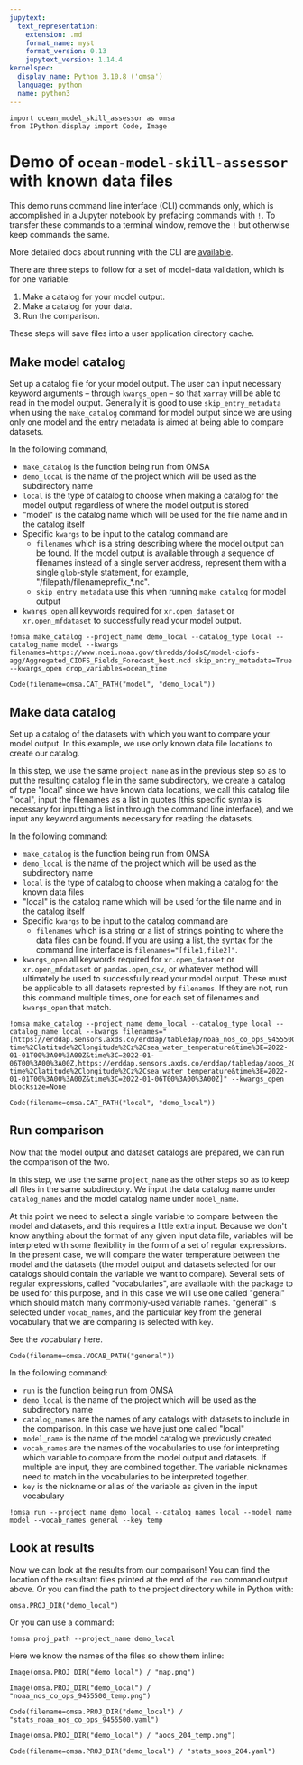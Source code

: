 ```yaml
---
jupytext:
  text_representation:
    extension: .md
    format_name: myst
    format_version: 0.13
    jupytext_version: 1.14.4
kernelspec:
  display_name: Python 3.10.8 ('omsa')
  language: python
  name: python3
---
```


```{code-cell} ipython3
import ocean_model_skill_assessor as omsa
from IPython.display import Code, Image
```

# Demo of `ocean-model-skill-assessor` with known data files

This demo runs command line interface (CLI) commands only, which is accomplished in a Jupyter notebook by prefacing commands with `!`. To transfer these commands to a terminal window, remove the `!` but otherwise keep commands the same.

More detailed docs about running with the CLI are [available](https://ocean-model-skill-assessor.readthedocs.io/en/latest/cli.html).

There are three steps to follow for a set of model-data validation, which is for one variable:
1. Make a catalog for your model output.
2. Make a catalog for your data.
3. Run the comparison.

These steps will save files into a user application directory cache.

## Make model catalog

Set up a catalog file for your model output. The user can input necessary keyword arguments – through `kwargs_open` – so that `xarray` will be able to read in the model output. Generally it is good to use `skip_entry_metadata` when using the `make_catalog` command for model output since we are using only one model and the entry metadata is aimed at being able to compare datasets.

In the following command, 
* `make_catalog` is the function being run from OMSA
* `demo_local` is the name of the project which will be used as the subdirectory name
* `local` is the type of catalog to choose when making a catalog for the model output regardless of where the model output is stored
* "model" is the catalog name which will be used for the file name and in the catalog itself
* Specific `kwargs` to be input to the catalog command are
  * `filenames` which is a string describing where the model output can be found. If the model output is available through a sequence of filenames instead of a single server address, represent them with a single `glob`-style statement, for example, "/filepath/filenameprefix_*.nc".
  * `skip_entry_metadata` use this when running `make_catalog` for model output
* `kwargs_open` all keywords required for `xr.open_dataset` or `xr.open_mfdataset` to successfully read your model output.

```{code-cell} ipython3
!omsa make_catalog --project_name demo_local --catalog_type local --catalog_name model --kwargs filenames=https://www.ncei.noaa.gov/thredds/dodsC/model-ciofs-agg/Aggregated_CIOFS_Fields_Forecast_best.ncd skip_entry_metadata=True  --kwargs_open drop_variables=ocean_time 
```

```{code-cell} ipython3
Code(filename=omsa.CAT_PATH("model", "demo_local"))
```

## Make data catalog 

Set up a catalog of the datasets with which you want to compare your model output. In this example, we use only known data file locations to create our catalog.

In this step, we use the same `project_name` as in the previous step so as to put the resulting catalog file in the same subdirectory, we create a catalog of type "local" since we have known data locations, we call this catalog file "local", input the filenames as a list in quotes (this specific syntax is necessary for inputting a list in through the command line interface), and we input any keyword arguments necessary for reading the datasets.

In the following command:
* `make_catalog` is the function being run from OMSA
* `demo_local` is the name of the project which will be used as the subdirectory name
* `local` is the type of catalog to choose when making a catalog for the known data files
* "local" is the catalog name which will be used for the file name and in the catalog itself
* Specific `kwargs` to be input to the catalog command are
  * `filenames` which is a string or a list of strings pointing to where the data files can be found. If you are using a list, the syntax for the command line interface is `filenames="[file1,file2]"`.
* `kwargs_open` all keywords required for `xr.open_dataset` or `xr.open_mfdataset` or `pandas.open_csv`, or whatever method will ultimately be used to successfully read your model output. These must be applicable to all datasets represted by `filenames`. If they are not, run this command multiple times, one for each set of filenames and `kwargs_open` that match.

```{code-cell} ipython3
!omsa make_catalog --project_name demo_local --catalog_type local --catalog_name local --kwargs filenames="[https://erddap.sensors.axds.co/erddap/tabledap/noaa_nos_co_ops_9455500.csvp?time%2Clatitude%2Clongitude%2Cz%2Csea_water_temperature&time%3E=2022-01-01T00%3A00%3A00Z&time%3C=2022-01-06T00%3A00%3A00Z,https://erddap.sensors.axds.co/erddap/tabledap/aoos_204.csvp?time%2Clatitude%2Clongitude%2Cz%2Csea_water_temperature&time%3E=2022-01-01T00%3A00%3A00Z&time%3C=2022-01-06T00%3A00%3A00Z]" --kwargs_open blocksize=None
```

```{code-cell} ipython3
Code(filename=omsa.CAT_PATH("local", "demo_local"))
```

## Run comparison

Now that the model output and dataset catalogs are prepared, we can run the comparison of the two.

In this step, we use the same `project_name` as the other steps so as to keep all files in the same subdirectory. We input the data catalog name under `catalog_names` and the model catalog name under `model_name`. 

At this point we need to select a single variable to compare between the model and datasets, and this requires a little extra input. Because we don't know anything about the format of any given input data file, variables will be interpreted with some flexibility in the form of a set of regular expressions. In the present case, we will compare the water temperature between the model and the datasets (the model output and datasets selected for our catalogs should contain the variable we want to compare). Several sets of regular expressions, called "vocabularies", are available with the package to be used for this purpose, and in this case we will use one called "general" which should match many commonly-used variable names. "general" is selected under `vocab_names`, and the particular key from the general vocabulary that we are comparing is selected with `key`.

See the vocabulary here.

```{code-cell} ipython3
Code(filename=omsa.VOCAB_PATH("general"))
```

In the following command:
* `run` is the function being run from OMSA
* `demo_local` is the name of the project which will be used as the subdirectory name
* `catalog_names` are the names of any catalogs with datasets to include in the comparison. In this case we have just one called "local"
* `model_name` is the name of the model catalog we previously created
* `vocab_names` are the names of the vocabularies to use for interpreting which variable to compare from the model output and datasets. If multiple are input, they are combined together. The variable nicknames need to match in the vocabularies to be interpreted together.
* `key` is the nickname or alias of the variable as given in the input vocabulary

```{code-cell} ipython3
!omsa run --project_name demo_local --catalog_names local --model_name model --vocab_names general --key temp
```

## Look at results

Now we can look at the results from our comparison! You can find the location of the resultant files printed at the end of the `run` command output above. Or you can find the path to the project directory while in Python with:

```{code-cell} ipython3
omsa.PROJ_DIR("demo_local")
```

Or you can use a command:

```{code-cell} ipython3
!omsa proj_path --project_name demo_local
```

Here we know the names of the files so show them inline:

```{code-cell} ipython3
Image(omsa.PROJ_DIR("demo_local") / "map.png")
```

```{code-cell} ipython3
Image(omsa.PROJ_DIR("demo_local") / "noaa_nos_co_ops_9455500_temp.png")
```

```{code-cell} ipython3
Code(filename=omsa.PROJ_DIR("demo_local") / "stats_noaa_nos_co_ops_9455500.yaml")
```

```{code-cell} ipython3
Image(omsa.PROJ_DIR("demo_local") / "aoos_204_temp.png")
```

```{code-cell} ipython3
Code(filename=omsa.PROJ_DIR("demo_local") / "stats_aoos_204.yaml")
```

```{code-cell} ipython3

```
